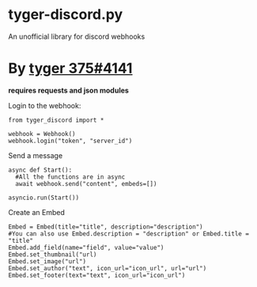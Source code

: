 # tyger-discord.py
An unofficial library for discord webhooks

<h1>By <a href="https://tyger375.tk/">tyger 375#4141</a></h1>

**requires requests and json modules**

Login to the webhook:

```
from tyger_discord import *

webhook = Webhook()
webhook.login("token", "server_id")
```

Send a message

```
async def Start():
  #All the functions are in async
  await webhook.send("content", embeds=[])
  
asyncio.run(Start())
```

Create an Embed
```
Embed = Embed(title="title", description="description")
#You can also use Embed.description = "description" or Embed.title = "title"
Embed.add_field(name="field", value="value")
Embed.set_thumbnail("url)
Embed.set_image("url")
Embed.set_author("text", icon_url="icon_url", url="url")
Embed.set_footer(text="text", icon_url="icon_url")
```
